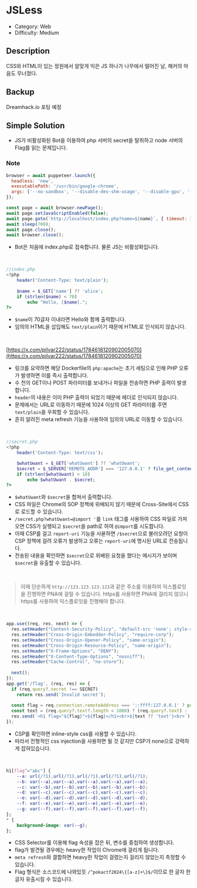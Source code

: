 # JSLess

* Category: Web
* Difficulty: Medium

## Description

CSS와 HTML이 있는 정원에서 알맞게 익은 JS 하나가 나무에서 떨어진 날, 해커의 마음도 무너졌다.

## Backup

Dreamhack.io 포팅 예정

## Simple Solution

* JS가 비활성화된 Bot을 이용하여 php 서버의 secret을 탈취하고 node 서버의 Flag를 읽는 문제입니다.


### Note
```javascript
browser = await puppeteer.launch({
  headless: 'new',
  executablePath: '/usr/bin/google-chrome',
  args: ['--no-sandbox', '--disable-dev-shm-usage', '--disable-gpu', '--incognito', '--js-flags=--noexpose_wasm,--jitless']
});

const page = await browser.newPage();
await page.setJavaScriptEnabled(false);
await page.goto(`http://localhost/index.php?name=${name}`, { timeout: 300, waitUntil: 'domcontentloaded' });
await sleep(700);
await page.close();
await browser.close();
```
* Bot은 처음에 index.php로 접속합니다. 물론 JS는 비활성화입니다.
<br/>

```php
//index.php
<?php
	header('Content-Type: text/plain');
	
	$name = $_GET['name'] ?? 'alice';
	if (strlen($name) < 70)
		echo "Hello, [$name].";
?>
```
* `$name`이 70글자 이내라면 Hello와 함께 출력합니다.
* 임의의 HTML을 삽입해도 `text/plain`이기 때문에 HTML로 인식되지 않습니다.
<br/>

[https://x.com/pilvar222/status/1784618120902005070](https://x.com/pilvar222/status/1784618120902005070)
* 링크를 요약하면 해당 Dockerfile의 `php:apache`는 초기 세팅으로 인해 PHP 오류가 발생하면 이를 즉시 출력합니다.
* 수 천의 GET이나 POST 파라미터를 보내거나 파일을 전송하면 PHP 출력이 발생합니다.
* `header`의 내용은 이미 PHP 출력이 되었기 때문에 헤더로 인식되지 않습니다.
* 문제에서는 URL로 이동하기 때문에 1024 이상의 GET 파라미터를 주면 `text/plain`을 우회할 수 있습니다.
* 흔히 알려진 meta refresh 기능을 사용하여 임의의 URL로 이동할 수 있습니다.
<br/>

```php
//secret.php
<?php
	header('Content-Type: text/css');

	$whatUwant = $_GET['whatUwant'] ?? 'whatUwant';
	$secret = $_SERVER['REMOTE_ADDR'] === '127.0.0.1' ? file_get_contents('/secret') : 'secret';
	if (strlen($whatUwant) < 10)
		echo $whatUwant . $secret;
?>
```
* `$whatUwant`와 `$secret`을 합쳐서 출력합니다.
* CSS 파일은 Chrome의 SOP 정책에 위배되지 않기 때문에 Cross-Site에서 CSS로 로드할 수 있습니다.
* `/secret.php?whatUwant=@import '`를 `link` 태그를 사용하여 CSS 파일로 가져오면 CSS가 실행되고 `$secret`을 path로 하여 `@import`를 시도합니다.
* 이때 CSP를 걸고 `report-uri` 기능을 사욛하면 `/$secret`으로 불러오려던 요청이 CSP 정책에 걸려 오류가 발생하고 오류는 `report-uri`에 명시된 URL로 전송됩니다.
* 전송된 내용을 확인하면 `$secret`으로 위배된 요청을 했다는 메시지가 보이며 `$secret`을 유출할 수 있습니다.
<br/>

> 이때 단순하게 `http://123.123.123.123`과 같은 주소를 이용하여 익스플로잇을 진행하면 PNA에 걸릴 수 있습니다.
> https를 사용하면 PNA에 걸리지 않으니 https를 사용하여 익스플로잇을 진행해야 합니다.
<br/>

```javascript
app.use((req, res, next) => {
  res.setHeader("Content-Security-Policy", "default-src 'none'; style-src 'unsafe-inline';");
  res.setHeader("Cross-Origin-Embedder-Policy", "require-corp");
  res.setHeader("Cross-Origin-Opener-Policy", "same-origin");
  res.setHeader("Cross-Origin-Resource-Policy", "same-origin");
  res.setHeader("X-Frame-Options", "DENY");
  res.setHeader("X-Content-Type-Options", "nosniff");
  res.setHeader("Cache-Control", "no-store");
	
  next();
});
app.get('/flag', (req, res) => {
  if (req.query?.secret !== SECRET)
    return res.send('Invalid secret');
	
  const flag = req.connection.remoteAddress === '::ffff:127.0.0.1' ? process.env.FLAG : 'pokactf2024{test}';
  const text = (req.query?.text?.length < 1000) ? (req.query?.text) : '';
  res.send(`<h1 flag="${flag}">${flag}</h1><br>${text ?? 'text'}<br>`);
});
```
* CSP를 확인하면 inline-style css를 사용할 수 있습니다.
* 따라서 전형적인 css injection을 사용하면 될 것 같지만 CSP가 none으로 강력하게 잡혀있습니다.
<br/>

```css
h1[flag^="abc"] {
    --a: url(/?1),url(/?1),url(/?1),url(/?1),url(/?1);
    --b: var(--a),var(--a),var(--a),var(--a),var(--a);
    --c: var(--b),var(--b),var(--b),var(--b),var(--b);
    --d: var(--c),var(--c),var(--c),var(--c),var(--c);
    --e: var(--d),var(--d),var(--d),var(--d),var(--d);
    --f: var(--e),var(--e),var(--e),var(--e),var(--e);
    --g: var(--f),var(--f),var(--f),var(--f),var(--f);
};
* {
    background-image: var(--g);
};
```
* CSS Selector를 이용해 flag 속성을 잡은 뒤, 변수를 중첩하여 생성합니다.
* flag가 발견될 경우에는 heavy한 작업이 Chrome에 걸리게 됩니다.
* `meta refresh`와 결합하면 heavy한 작업이 걸렸는지 걸리지 않았는지 측정할 수 있습니다.
* Flag 형식은 소스코드에 나와있듯 `/^pokactf2024\{[a-z]+\}$/`이므로 한 글자 한 글자 유출시킬 수 있습니다.


